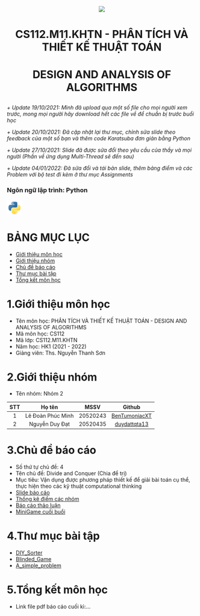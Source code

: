 <p align="center">
  <img src="https://camo.githubusercontent.com/29fa0dade8ce1281054a2a4844513e68f8868f15057452c709392fe49b01d398/68747470733a2f2f692e696d6775722e636f6d2f576d4d6e5352742e706e67" />
</p>


# <p align="center"> CS112.M11.KHTN - PHÂN TÍCH VÀ THIẾT KẾ THUẬT TOÁN
  
# <p align="center"> DESIGN AND ANALYSIS OF ALGORITHMS


*+ Update 19/10/2021: Mình đã upload qua một số file cho mọi người xem trước, mong mọi người hãy download hết các file về để chuẩn bị trước buổi học*

*+ Update 20/10/2021: Đã cập nhật lại thư mục, chỉnh sửa slide theo feedback của một số bạn và thêm code Karatsuba đơn giản bằng Python*

*+ Update 27/10/2021: Slide đã được sửa đổi theo yêu cầu của thầy và mọi người (Phần về ứng dụng Multi-Thread sẽ đến sau)*
  
*+ Update 04/01/2022: Đã sửa đổi và tái bản slide, thêm bảng điểm và các Problem với bộ test đi kèm ở thư mục Assignments*
  

<h3 align="left">Ngôn ngữ lập trình: Python</h3>
<p align="left"> <a href="https://www.python.org" target="_blank" rel="noreferrer"> <img src="https://raw.githubusercontent.com/devicons/devicon/master/icons/python/python-original.svg" alt="python" width="40" height="40"/> </a> </p>

# BẢNG MỤC LỤC
- [Giới thiệu môn học](https://github.com/BenTumoniacXT/CS112_PhucMinh_DuyDat#1gi%E1%BB%9Bi-thi%E1%BB%87u-m%C3%B4n-h%E1%BB%8Dc)
- [Giới thiệu nhóm](https://github.com/BenTumoniacXT/CS112_PhucMinh_DuyDat#2gi%E1%BB%9Bi-thi%E1%BB%87u-nh%C3%B3m)
- [Chủ đề báo cáo](https://github.com/BenTumoniacXT/CS112_PhucMinh_DuyDat#3ch%E1%BB%A7-%C4%91%E1%BB%81-b%C3%A1o-c%C3%A1o)
- [Thư mục bài tập](https://github.com/BenTumoniacXT/CS112_PhucMinh_DuyDat/tree/main/Assignments)
- [Tổng kết môn học](https://github.com/BenTumoniacXT/CS112_PhucMinh_DuyDat#5t%E1%BB%95ng-k%E1%BA%BFt-m%C3%B4n-h%E1%BB%8Dc)

# 1.Giới thiệu môn học
- Tên môn học: PHÂN TÍCH VÀ THIẾT KẾ THUẬT TOÁN - DESIGN AND ANALYSIS OF ALGORITHMS
- Mã môn học: CS112
- Mã lớp: CS112.M11.KHTN
- Năm học: HK1 (2021 - 2022)
- Giảng viên: Ths. Nguyễn Thanh Sơn
# 2.Giới thiệu nhóm
- Tên nhóm: Nhóm 2

|STT|Họ tên|MSSV|Github|
|:---:|:-----:|:------:|:------:|
|1|Lê Đoàn Phúc Minh|20520243|[BenTumoniacXT](https://github.com/BenTumoniacXT)|
|2|Nguyễn Duy Đạt|20520435|[duydattqta13](https://github.com/duydattqta13)|
# 3.Chủ đề báo cáo
- Số thứ tự chủ đề: 4
- Tên chủ đề: Divide and Conquer (Chia để trị)
- Mục tiêu: Vận dụng được phương pháp thiết kế để giải bài toán cụ thể, thực hiện theo các kỹ thuật computational thinking
- [Slide báo cáo](https://github.com/BenTumoniacXT/CS112_PhucMinh_DuyDat/blob/main/DivideAndConquer_Presentation.pdf)
- [Thống kê điểm các nhóm](https://github.com/BenTumoniacXT/CS112_PhucMinh_DuyDat/blob/main/Assignments/Scoreboard.xlsx)
- [Báo cáo thảo luận](https://docs.google.com/spreadsheets/d/1MQQ0btZaCDPxWkkSKl6q3FBGyKCeIGUcval5UzHFlxo/edit?fbclid=IwAR1_ytQwsvxIGZjIw4_EXJRtBCL9nS4rwol4sR6j11FvooMBwppYqyn2wHc#gid=1307696585)
- [MiniGame cuối buổi](https://github.com/BenTumoniacXT/CS112_PhucMinh_DuyDat/blob/main/Learning%20Material/MiniGame.pptm)
# 4.Thư mục bài tập
  + [DIY_Sorter](https://github.com/BenTumoniacXT/CS112_PhucMinh_DuyDat/tree/main/Assignments/A%20-%20DIY%20Sorter)
  + [Blinded_Game](https://github.com/BenTumoniacXT/CS112_PhucMinh_DuyDat/tree/main/Assignments/B%20-%20Blinded%20Game)
  + [A_simple_problem](https://github.com/BenTumoniacXT/CS112_PhucMinh_DuyDat/tree/main/Assignments/C%20-%20A%20Simple%20Problem)
# 5.Tổng kết môn học
- Link file pdf báo cáo cuối kì:...
